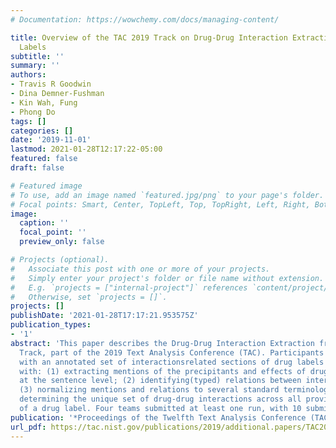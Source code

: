 ```yaml
---
# Documentation: https://wowchemy.com/docs/managing-content/

title: Overview of the TAC 2019 Track on Drug-Drug Interaction Extraction from Drug
  Labels
subtitle: ''
summary: ''
authors:
- Travis R Goodwin
- Dina Demner-Fushman
- Kin Wah, Fung
- Phong Do
tags: []
categories: []
date: '2019-11-01'
lastmod: 2021-01-28T12:17:22-05:00
featured: false
draft: false

# Featured image
# To use, add an image named `featured.jpg/png` to your page's folder.
# Focal points: Smart, Center, TopLeft, Top, TopRight, Left, Right, BottomLeft, Bottom, BottomRight.
image:
  caption: ''
  focal_point: ''
  preview_only: false

# Projects (optional).
#   Associate this post with one or more of your projects.
#   Simply enter your project's folder or file name without extension.
#   E.g. `projects = ["internal-project"]` references `content/project/deep-learning/index.md`.
#   Otherwise, set `projects = []`.
projects: []
publishDate: '2021-01-28T17:17:21.953575Z'
publication_types:
- '1'
abstract: 'This paper describes the Drug-Drug Interaction Extraction from Drug Labels
  Track, part of the 2019 Text Analysis Conference (TAC). Participants were provided
  with an annotated set of interactionsrelated sections of drug labels and challenged
  with: (1) extracting mentions of the precipitants and effects of drug-drug interactions
  at the sentence level; (2) identifying(typed) relations between interacting substances;
  (3) normalizing mentions and relations to several standard terminologies; and (4)
  determining the unique set of drug-drug interactions across all provided sections
  of a drug label. Four teams submitted at least one run, with 10 submissions in total.'
publication: '*Proceedings of the Twelfth Text Analysis Conference (TAC 2019)*'
url_pdf: https://tac.nist.gov/publications/2019/additional.papers/TAC2019.DDI.overview.proceedings.pdf
---
```

